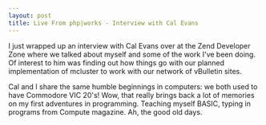 ```yaml
--- 
layout: post
title: Live From php|works - Interview with Cal Evans
---
```

<p>
I just wrapped up an interview with Cal Evans over at the Zend Developer Zone where we talked about myself and some of the work I've been doing.  Of interest to him was finding out how things go with our planned implementation of mcluster to work with our network of vBulletin sites.
</p>
<p>
Cal and I share the same humble beginnings in computers:  we both used to have Commodore VIC 20's!  Wow, that really brings back a lot of memories on my first adventures in programming.  Teaching myself BASIC, typing in programs from Compute magazine.  Ah, the good old days.
</p>
